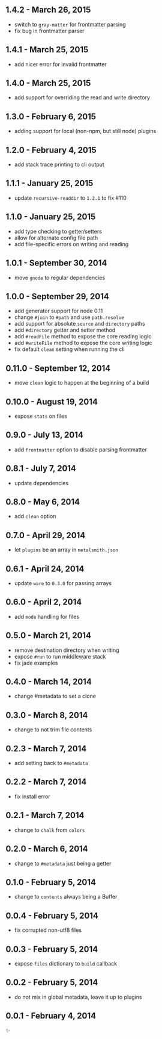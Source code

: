 
1.4.2 - March 26, 2015
----------------------
* switch to `gray-matter` for frontmatter parsing
* fix bug in frontmatter parser

1.4.1 - March 25, 2015
----------------------
* add nicer error for invalid frontmatter

1.4.0 - March 25, 2015
----------------------
* add support for overriding the read and write directory

1.3.0 - February 6, 2015
------------------------
* adding support for local (non-npm, but still node) plugins

1.2.0 - February 4, 2015
------------------------
* add stack trace printing to cli output

1.1.1 - January 25, 2015
------------------------
* update `recursive-readdir` to `1.2.1` to fix #110

1.1.0 - January 25, 2015
------------------------
* add type checking to getter/setters
* allow for alternate config file path
* add file-specific errors on writing and reading

1.0.1 - September 30, 2014
--------------------------
* move `gnode` to regular dependencies

1.0.0 - September 29, 2014
--------------------------
* add generator support for node 0.11
* change `#join` to `#path` and use `path.resolve`
* add support for absolute `source` and `directory` paths
* add `#directory` getter and setter method
* add `#readFile` method to expose the core reading logic
* add `#writeFile` method to expose the core writing logic
* fix default `clean` setting when running the cli

0.11.0 - September 12, 2014
---------------------------
* move `clean` logic to happen at the beginning of a build

0.10.0 - August 19, 2014
------------------------
* expose `stats` on files

0.9.0 - July 13, 2014
---------------------
* add `frontmatter` option to disable parsing frontmatter

0.8.1 - July 7, 2014
--------------------
* update dependencies

0.8.0 - May 6, 2014
-------------------
* add `clean` option

0.7.0 - April 29, 2014
----------------------
* let `plugins` be an array in `metalsmith.json`

0.6.1 - April 24, 2014
----------------------
* update `ware` to `0.3.0` for passing arrays

0.6.0 - April 2, 2014
---------------------
* add `mode` handling for files

0.5.0 - March 21, 2014
----------------------
* remove destination directory when writing
* expose `#run` to run middleware stack
* fix jade examples

0.4.0 - March 14, 2014
----------------------
* change #metadata to set a clone

0.3.0 - March 8, 2014
---------------------
* change to not trim file contents

0.2.3 - March 7, 2014
---------------------
* add setting back to `#metadata`

0.2.2 - March 7, 2014
---------------------
* fix install error

0.2.1 - March 7, 2014
---------------------
* change to `chalk` from `colors`

0.2.0 - March 6, 2014
---------------------
* change to `#metadata` just being a getter

0.1.0 - February 5, 2014
------------------------
* change to `contents` always being a Buffer

0.0.4 - February 5, 2014
------------------------
* fix corrupted non-utf8 files

0.0.3 - February 5, 2014
------------------------
* expose `files` dictionary to `build` callback

0.0.2 - February 5, 2014
------------------------
* do not mix in global metadata, leave it up to plugins

0.0.1 - February 4, 2014
------------------------
:sparkles:

